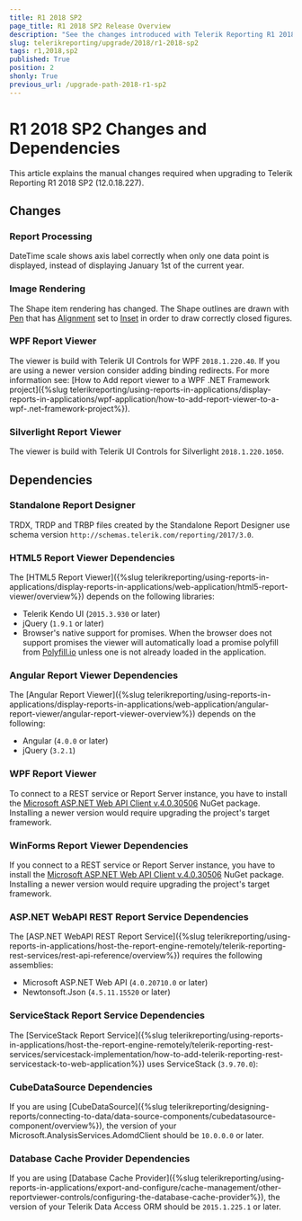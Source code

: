 ```yaml
---
title: R1 2018 SP2
page_title: R1 2018 SP2 Release Overview 
description: "See the changes introduced with Telerik Reporting R1 2018 SP2 that should be considered before upgrading, and the 3rd party products & packages this version depends on."
slug: telerikreporting/upgrade/2018/r1-2018-sp2
tags: r1,2018,sp2
published: True
position: 2
shonly: True
previous_url: /upgrade-path-2018-r1-sp2
---
```


# R1 2018 SP2 Changes and Dependencies

This article explains the manual changes required when upgrading to Telerik Reporting R1 2018 SP2 (12.0.18.227).

## Changes

### Report Processing

DateTime scale shows axis label correctly when only one data point is displayed, instead of displaying January 1st of the current year.

### Image Rendering

The Shape item rendering has changed. The Shape outlines are drawn with [Pen](https://learn.microsoft.com/en-us/dotnet/api/system.drawing.pen?view=dotnet-plat-ext-7.0) that has [Alignment](https://learn.microsoft.com/en-us/dotnet/api/system.drawing.pen.alignment?view=dotnet-plat-ext-7.0) set to [Inset](https://learn.microsoft.com/en-us/dotnet/api/system.drawing.drawing2d.penalignment?view=dotnet-plat-ext-7.0) in order to draw correctly closed figures.

### WPF Report Viewer

The viewer is build with Telerik UI Controls for WPF `2018.1.220.40`. If you are using a newer version consider adding binding redirects. For more information see: [How to Add report viewer to a WPF .NET Framework project]({%slug telerikreporting/using-reports-in-applications/display-reports-in-applications/wpf-application/how-to-add-report-viewer-to-a-wpf-.net-framework-project%}).

### Silverlight Report Viewer

The viewer is build with Telerik UI Controls for Silverlight `2018.1.220.1050`.

## Dependencies

### Standalone Report Designer

TRDX, TRDP and TRBP files created by the Standalone Report Designer use schema version `http://schemas.telerik.com/reporting/2017/3.0`.

### HTML5 Report Viewer Dependencies

The [HTML5 Report Viewer]({%slug telerikreporting/using-reports-in-applications/display-reports-in-applications/web-application/html5-report-viewer/overview%}) depends on the following libraries:

* Telerik Kendo UI (`2015.3.930` or later)
* jQuery (`1.9.1` or later)
* Browser's native support for promises. When the browser does not support promises the viewer will automatically load a promise polyfill from [Polyfill.io](https://polyfill.io) unless one is not already loaded in the application.

### Angular Report Viewer Dependencies

The [Angular Report Viewer]({%slug telerikreporting/using-reports-in-applications/display-reports-in-applications/web-application/angular-report-viewer/angular-report-viewer-overview%}) depends on the following:

* Angular (`4.0.0` or later)
* jQuery (`3.2.1`)

### WPF Report Viewer

To connect to a REST service or Report Server instance, you have to install the [Microsoft ASP.NET Web API Client v.4.0.30506](https://www.nuget.org/packages/Microsoft.AspNet.WebApi.Client/4.0.30506) NuGet package. Installing a newer version would require upgrading the project's target framework. 

### WinForms Report Viewer Dependencies

If you connect to a REST service or Report Server instance, you have to install the [Microsoft ASP.NET Web API Client v.4.0.30506](https://www.nuget.org/packages/Microsoft.AspNet.WebApi.Client/4.0.30506) NuGet package. Installing a newer version would require upgrading the project's target framework. 

### ASP.NET WebAPI REST Report Service Dependencies

The [ASP.NET WebAPI REST Report Service]({%slug telerikreporting/using-reports-in-applications/host-the-report-engine-remotely/telerik-reporting-rest-services/rest-api-reference/overview%}) requires the following assemblies:

* Microsoft ASP.NET Web API (`4.0.20710.0` or later)
* Newtonsoft.Json (`4.5.11.15520` or later)

### ServiceStack Report Service Dependencies

The [ServiceStack Report Service]({%slug telerikreporting/using-reports-in-applications/host-the-report-engine-remotely/telerik-reporting-rest-services/servicestack-implementation/how-to-add-telerik-reporting-rest-servicestack-to-web-application%}) uses ServiceStack (`3.9.70.0`):

### CubeDataSource Dependencies

If you are using [CubeDataSource]({%slug telerikreporting/designing-reports/connecting-to-data/data-source-components/cubedatasource-component/overview%}), the version of your Microsoft.AnalysisServices.AdomdClient should be `10.0.0.0` or later.

### Database Cache Provider Dependencies

If you are using [Database Cache Provider]({%slug telerikreporting/using-reports-in-applications/export-and-configure/cache-management/other-reportviewer-controls/configuring-the-database-cache-provider%}), the version of your Telerik Data Access ORM should be `2015.1.225.1` or later.
